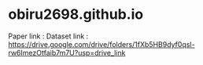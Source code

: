 # obiru2698.github.io

Paper link :
Dataset link : https://drive.google.com/drive/folders/1fXb5HB9dyf0qsl-rw6ImezOtfaib7m7U?usp=drive_link



